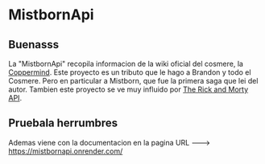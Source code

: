 # MistbornApi
## Buenasss

La "MistbornApi" recopila informacion de la wiki oficial del cosmere, la [Coppermind](http://coppermind.net/). Este proyecto es un tributo que le hago a Brandon y todo el Cosmere.
Pero en particular a Mistborn, que fue la primera saga que lei del autor. Tambien este proyecto se ve muy influido por [The Rick and Morty API](https://rickandmortyapi.com/).

## Pruebala herrumbres
Ademas viene con la documentacion en la pagina 
URL ---> https://mistbornapi.onrender.com/
